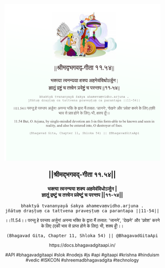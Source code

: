<img src="../../asset/BG_11_54.png"/>
<center><h2>||श्रीमद्‍भगवद्‍-गीता ११.५४||</h2>
<h3>भक्त्या त्वनन्यया शक्य अहमेवंविधोऽर्जुन |<br/>ज्ञातुं द्रष्टुं च तत्त्वेन प्रवेष्टुं च परन्तप ||११-५४||</h3>
<pre>bhaktyā tvananyayā śakya ahamevaṃvidho.arjuna .<br/>jñātuṃ draṣṭuṃ ca tattvena praveṣṭuṃ ca parantapa ||11-54||</pre>
<p>।।11.54।। परन्तु हे परन्तप अर्जुन! अनन्य भक्ति के द्वारा मैं तत्त्वत: 'जानने', 'देखने' और 'प्रवेश' करने के लिए (एकी भाव से प्राप्त होने के लिए) भी, शक्य हूँ!।।</p>
<pre>(Bhagavad Gita, Chapter 11, Shloka 54) || @BhagavadGitaApi</pre><p>https://docs.bhagavadgitaapi.in/</p><p>#API #bhagavadgitaapi #slok #nodejs #js #api #gitaapi #krishna #hinduism #vedic #ISKCON #shreemadbhagavadgita #technology</p></center>